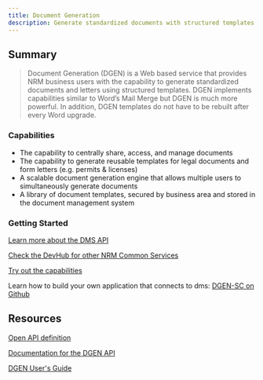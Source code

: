 ```yaml
---
title: Document Generation
description: Generate standardized documents with structured templates.
---
```


## Summary

> Document Generation (DGEN) is a Web based service that provides NRM business users with the capability to generate standardized documents and letters using structured templates. DGEN implements capabilities similar to Word’s Mail Merge but DGEN is much more powerful. In addition, DGEN templates do not have to be rebuilt after every Word upgrade.   

### Capabilities  

- The capability to centrally share, access, and manage documents
- The capability to generate reusable templates for legal documents and form letters (e.g. permits & licenses)  
- A scalable document generation engine that allows multiple users to simultaneously generate documents  
- A library of document templates, secured by business area and stored in the document management system

### Getting Started

[Learn more about the DMS API](https://www.github.com/bcgov/dgen-sc/readme.md)  

[Check the DevHub for other NRM Common Services](https://developer.gov.bc.ca)

[Try out the capabilities](https://dgen-sc.pathfinder.gov.bc.ca)

Learn how to build your own application that connects to dms: [DGEN-SC on Github](https://github.com/bcgov/dgen-sc)

## Resources

[Open API definition](https://apistore.nrs.gov.bc.ca/store/apis/info?provider=admin&version=v1&name=dgen-api)

[Documentation for the DGEN API](https://apps.nrs.gov.bc.ca/int/confluence/display/DO/dgen-api)  

[DGEN User's Guide](https://apps.nrs.gov.bc.ca/int/confluence/pages/viewpage.action?pageId=27066822)
